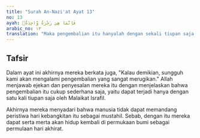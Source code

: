 ```yaml
---
title: "Surah An-Nazi'at Ayat 13"
no: 13
ayah: فَاِنَّمَا هِيَ زَجْرَةٌ وَّاحِدَةٌۙ
arabic_no: ١٣
translation: "Maka pengembalian itu hanyalah dengan sekali tiupan saja."
---
```


## Tafsir

Dalam ayat ini akhirnya mereka berkata juga, "Kalau demikian, sungguh kami akan mengalami pengembalian yang sangat merugikan." Allah menjawab ejekan dan penyesalan mereka itu dengan menjelaskan bahwa pengembalian itu cukup sederhana saja, yaitu dapat terjadi hanya dengan satu kali tiupan saja oleh Malaikat Israfil.

Akhirnya mereka menyadari bahwa manusia tidak dapat memandang peristiwa hari kebangkitan itu sebagai mustahil. Sebab, dengan itu mereka dapat serta merta akan hidup kembali di permukaan bumi sebagai permulaan hari akhirat.